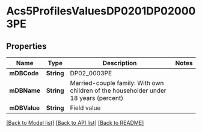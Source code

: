 # Acs5ProfilesValuesDP0201DP020003PE

## Properties
Name | Type | Description | Notes
------------ | ------------- | ------------- | -------------
**mDBCode** | **String** | DP02_0003PE | 
**mDBName** | **String** | Married-couple family: With own children of the householder under 18 years (percent) | 
**mDBValue** | **String** | Field value | 

[[Back to Model list]](../README.md#documentation-for-models) [[Back to API list]](../README.md#documentation-for-api-endpoints) [[Back to README]](../README.md)



